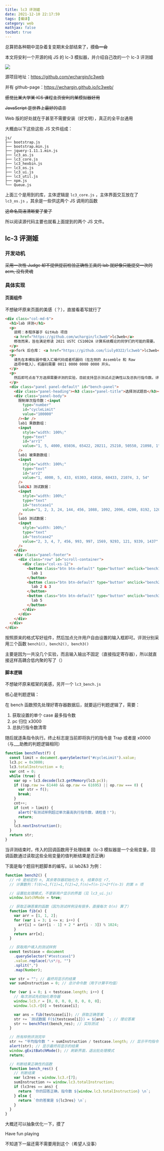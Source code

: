 ```yaml
---
title: lc3 评测姬
date: 2021-12-10 22:17:59
tags: [编译]
category: web
mathjax: false
tocbot: true
---
```


总算把各种期中混杂着复变期末全部结束了，~~摸鱼一会~~

本文将安利一个开源的纯 JS 的 lc-3 模拟器，并介绍自己改的一个 lc-3 评测姬

![](./lc3-bench/main.png)

<!-- more -->

源项目地址：https://github.com/wchargin/lc3web

并有 github-page：https://wchargin.github.io/lc3web/

~~感觉比某大学某 ICS 课程主页安利的某模拟器好用~~

~~JavaScript 是世界上最好的语言~~

Web 版的好处就在于甚至不需要安装（好文明），真正的全平台通用

大概由以下这些这些 JS 文件组成：

```shell
js/
├── bootstrap.js
├── bootstrap.min.js
├── jquery-1.11.1.min.js
├── lc3_as.js
├── lc3_core.js
├── lc3_hexbin.js
├── lc3_os.js
├── lc3_ui.js
├── lc3_util.js
├── npm.js
└── Queue.js
```

上面三个是用到的库，主体逻辑是 `lc3_core.js` ，主体界面交互放在了 `lc3_os.js` ，其余是一些供这两个 JS 调用的函数

~~这命名简洁清晰爱了爱了~~

所以阅读源代码主要也就看上面提到的两个 JS 文件。

## lc-3 评测姬

### 开发动机

~~采用一次性 Judge 却不提供提前检验正确性工具的 lab 就好像只能提交一次的 acm, 没有灵魂~~

### 具体实现

#### 页面组件

不想破坏原来页面的美感（？），直接看着写就行了

```html
<div class="col-md-6">
  <h1>lab 评测</h1>
  <p>
    说明：本程序基于 GitHub 项目
    <a href="https://github.com/wchargin/lc3web">lc3web</a>
    修改而来，旨在满足修读 2021 USTC CS1002A 计算系统概论的同学们的可能的需要。
  </p>
  <p>fork 后仓库： <a href="https://github.com/liuly0322/lc3web">lc3web</a></p>
  <p>
    请先在本模拟器中载入汇编代码或者机器码（在左侧的 Assemble 和 Raw
    选项中载入），机器码需要 0011 0000 0000 0000 开头。
  </p>
  <p>
    然后即可点击下方选择需要评测的实验，目前支持显示测试点正确性以及总执行指令数。评测要求基本参照助教文档。数据是自己随便给的，尽量全一点
  </p>
  <div class="panel panel-default" id="bench-panel">
    <div class="panel-heading"><h3 class="panel-title">选择测试题目</h3></div>
    <div class="panel-body">
      限制单次指令数：<input
        type="number"
        id="cycleLimit"
        value="100000"
      /><br />
      lab1 乘数数组：
      <input
        style="width: 100%;"
        type="text"
        id="arr1"
        value="1, 5, 4000, 65036, 65422, 20211, 25210, 50550, 21098, 1"
      />
      lab1 被乘数数组：
      <input
        style="width: 100%;"
        type="text"
        id="arr2"
        value="1, 4000, 5, 433, 65303, 41016, 60433, 21074, 3, 54"
      />
      lab2&3 测试数据：
      <input
        style="width: 100%;"
        type="text"
        id="testcase1"
        value="1, 2, 3, 24, 144, 456, 1088, 1092, 2096, 4200, 8192, 12000, 14000"
      />
      lab5 测试数据：
      <input
        style="width: 100%;"
        type="text"
        id="testcase2"
        value="2, 3, 4, 7, 456, 993, 997, 1569, 9293, 121, 9339, 1437"
      />
    </div>
    <div class="panel-footer">
      <div class="row" id="scroll-container">
        <div class="col-xs-12">
          <button class="btn btn-default" type="button" onclick="bench1()">
            lab 1
          </button>
          <button class="btn btn-default" type="button" onclick="bench2()">
            lab 2 & 3
          </button>
          <button class="btn btn-default" type="button" onclick="bench3()">
            lab 5
          </button>
        </div>
      </div>
    </div>
  </div>
</div>
```

按照原来的格式写好组件，然后加点允许用户自由设置的输入框即可。评测分别采用三个函数 `bench1(), bench2(), bench3()`

主要是因为一共没几个实验，而且输入输出不固定（直接指定寄存器），所以就直接这样高耦合低内聚的写了（）

#### 脚本逻辑

不想破坏原来框架的美感，另开一个 `lc3_bench.js`

核心是判题逻辑：

在 bench 函数预先处理好寄存器数据后，就要运行判题逻辑了，需要：

1. 获取设置的单个 case 最多指令数
2. pc 归位 x3000
3. 总执行指令数清零

随后就逐条指令执行。终止标志是当前即将执行的指令是 Trap 或者是 x0000（与\_\_\_助教的判题逻辑相同）

```javascript
function benchTest(f) {
  const limit = document.querySelector("#cycleLimit").value;
  lc3.pc = 0x3000;
  lc3.totalInstruction = 0;
  var cnt = 0;
  while (true) {
    var op = lc3.decode(lc3.getMemory(lc3.pc));
    if ((op.raw >= 61440 && op.raw <= 61695) || op.raw === 0) {
      var str = f();
      break;
    }
    cnt++;
    if (cnt > limit) {
      alert("有测试样例超过单次最高执行指令数，请检查！");
      return;
    }
    lc3.nextInstruction();
  }
  return str;
}
```

当评测结束时，传入的回调函数用于处理结果（lc-3 模拟器是一个全局变量，回调函数通过读取这些全局变量的值判断结果是否正确）

下面是每个题目判题脚本的编写。以 lab2&3 为例：

```javascript
function bench2() {
  // r0 是给定的 n, 其余寄存器初始化为 0, 结果存在 r7,
  // 计算数列：f(0)=1,f(1)=1,f(2)=2,f(n)=f(n-1)+2*f(n-3) 的第 n 项

  // 设置批处理模式，不更新用户显示的界面（见 lc3_ui.js）
  window.batchMode = true;

  // 获取正确答案的函数（因为测试样例没有很多，直接每次 O(n) 算了）
  function fib(x) {
    var arr = [1, 1, 2];
    for (var i = 3; i <= x; i++) {
      arr[i] = (arr[i - 1] + 2 * arr[i - 3]) % 1024;
    }
    return arr[x];
  }

  // 获取用户填入的测试样例
  const testcase = document
    .querySelector("#testcase1")
    .value.replace(/\s*/g, "")
    .split(",")
    .map(Number);

  var str = ""; // 最终将显示的结果
  var sumInstruction = 0; // 总计命令数（用于计算平均值）

  for (var i = 0; i < testcase.length; i++) {
    // 每次测试先初始化寄存器
    window.lc3.r = [0, 0, 0, 0, 0, 0, 0, 0];
    window.lc3.r[0] = testcase[i];

    var ans = fib(testcase[i]); // 获取正确答案
    str += `测试数据 F(${testcase[i]}) = ${ans} `; // 理论答案
    str += benchTest(bench_res); // 实际测试
  }

  // 所有样例评测完毕
  str += "平均指令数 " + sumInstruction / testcase.length; // 显示平均指令
  alert(str); // 显示最终将显示的结果
  window.gExitBatchMode(); // 刷新界面，退出批处理模式
  return;

  // 判断结果正确性的函数
  function bench_res() {
    // 判断结果
    var lc3res = window.lc3.r[7];
    sumInstruction += window.lc3.totalInstruction;
    if (lc3res == ans) {
      return `你的回答正确，指令数 ${window.lc3.totalInstruction} \n`;
    } else {
      return `你的答案是 ${lc3res} \n`;
    }
  }
}
```

大概还可以抽象优化一下，摸了

Have fun playing

不知道下一届还需不需要用到这个（希望人没事）
